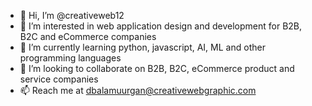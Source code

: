 - 👋 Hi, I’m @creativeweb12
- 👀 I’m interested in web application design and development for B2B, B2C and eCommerce companies
- 🌱 I’m currently learning python, javascript, AI, ML and other programming languages
- 💞️ I’m looking to collaborate on B2B, B2C, eCommerce  product and service companies
- 📫 Reach me at dbalamuurgan@creativewebgraphic.com

<!---
creativeweb12/creativeweb12 is a ✨ special ✨ repository because its `README.md` (this file) appears on your GitHub profile.
You can click the Preview link to take a look at your changes.
--->
